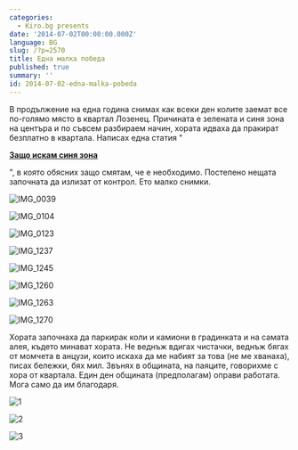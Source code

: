 ```yaml
---
categories:
  - Kiro.bg presents
date: '2014-07-02T00:00:00.000Z'
language: BG
slug: /?p=2570
title: Една малка победа
published: true
summary: ''
id: 2014-07-02-edna-malka-pobeda
---
```


В продължение на една година снимах как всеки ден колите заемат все по-голямо място в квартал Лозенец. Причината е зелената и синя зона на центъра и по съвсем разбираем начин, хората идваха да пракират безплатно в квартала. Написах една статия "

**[Защо искам синя зона](http://kiro.bg/?p=2053)**

", в която обясних защо смятам, че е необходимо. Постепено нещата започната да излизат от контрол. Ето малко снимки. 

![IMG_0039](https://raw.githubusercontent.com/kirilchristov/blog_images/main/2014/07/IMG_0039.jpg)

 

![IMG_0104](https://raw.githubusercontent.com/kirilchristov/blog_images/main/2014/07/IMG_0104.jpg)

 

![IMG_0123](https://raw.githubusercontent.com/kirilchristov/blog_images/main/2014/07/IMG_0123.jpg)

 

![IMG_1237](https://raw.githubusercontent.com/kirilchristov/blog_images/main/2014/07/IMG_1237.jpg)

 

![IMG_1245](https://raw.githubusercontent.com/kirilchristov/blog_images/main/2014/07/IMG_1245.jpg)

 

![IMG_1260](https://raw.githubusercontent.com/kirilchristov/blog_images/main/2014/07/IMG_1260.jpg)

 

![IMG_1263](https://raw.githubusercontent.com/kirilchristov/blog_images/main/2014/07/IMG_1263.jpg)

 

![IMG_1270](https://raw.githubusercontent.com/kirilchristov/blog_images/main/2014/07/IMG_1270.jpg)

 Хората започнаха да паркирак коли и камиони в градинката и на самата алея, където минават хората. Не веднъж вдигах чистачки, веднъж бягах от момчета в анцузи, които искаха да ме набият за това (не ме хванаха), писах бележки, бях мил. Звънях в общината, на паяците, говорихме с хора от квартала. Един ден общината (предполагам) оправи работата. Мога само да им благодаря. 

![1](https://raw.githubusercontent.com/kirilchristov/blog_images/main/2014/07/1.jpg)

 

![2](https://raw.githubusercontent.com/kirilchristov/blog_images/main/2014/07/2.jpg)

 

![3](https://raw.githubusercontent.com/kirilchristov/blog_images/main/2014/07/3.jpg)
